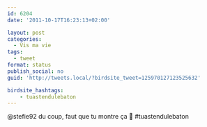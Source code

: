 ```yaml
---
id: 6204
date: '2011-10-17T16:23:13+02:00'

layout: post
categories:
  - Vis ma vie
tags:
  - tweet
format: status
publish_social: no
guid: 'http://tweets.local/?birdsite_tweet=125970127123525632'

birdsite_hashtags:
    - tuastendulebaton
---
```


@stefie92 du coup, faut que tu montre ça 🙂 #tuastendulebaton